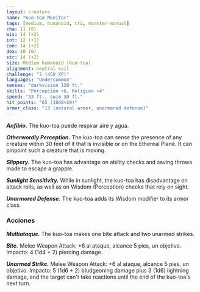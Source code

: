 ```yaml
---
layout: creature
name: "Kuo-Toa Monitor"
tags: [medium, humanoid, cr2, monster-manual]
cha: 11 (0)
wis: 14 (+2)
int: 12 (+1)
con: 14 (+2)
dex: 10 (0)
str: 14 (+2)
size: Medium humanoid (kuo-toa)
alignment: neutral evil
challenge: "2 (450 XP)"
languages: "Undercommon"
senses: "darkvision 120 ft."
skills: "Percepción +6, Religion +4"
speed: "33 ft., swim 30 ft."
hit_points: "65 (10d8+20)"
armor_class: "13 (natural armor, unarmored defense)"
---
```


***Anfibio.*** The kuo-toa puede respirar aire y agua.

***Otherwordly Perception.*** The kuo-toa can sense the presence of any creature within 30 feet of it that is invisible or on the Ethereal Plane. It can pinpoint such a creature that is moving.

***Slippery.*** The kuo-toa has advantage on ability checks and saving throws made to escape a grapple.

***Sunlight Sensitivity.*** While in sunlight, the kuo-toa has disadvantage on attack rolls, as well as on Wisdom (Perception) checks that rely on sight.

***Unarmored Defense.*** The kuo-toa adds its Wisdom modifier to its armor class.

### Acciones

***Multiataque.*** The kuo-toa makes one bite attack and two unarmed strikes.

***Bite.*** Melee Weapon Attack: +6 al ataque, alcance 5 pies, un objetivo. Impacto: 4 (1d4 + 2) piercing damage.

***Unarmed Strike.*** Melee Weapon Attack: +6 al ataque, alcance 5 pies, un objetivo. Impacto: 5 (1d6 + 2) bludgeoning damage plus 3 (1d6) lightning damage, and the target can't take reactions until the end of the kuo-toa's next turn.